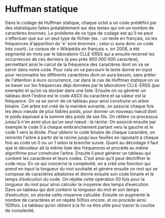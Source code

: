 # Huffman statique 

Dans le codage de Huffman statique, chaque octet a un code prédéfini par des statistiques faites préalablement sur des textes qui ont un nombre de caractères énormes. Le problème de ce type de codage est qu'il ne peut s'effectuer que sur un seul type de fichier (ex. : un texte en français, où les fréquences d'apparition du 'e' sont énormes ; celui-ci aura donc un code très court).
Le corpus de « Wikipédia en français », en 2008, a été segmenté en mots par le laboratoire CLLE-ERSS qui a ensuite recensé les occurrences de ces derniers (à peu près 900 000 000 caractère), permettant ainsi le calcul de la fréquence des caractères dont on va se servir dans notre code.
Pour cela on va parcourir le texte donné en input pour reconnaitre les différents caractères dont on aura besoin, sans prêter de l'attention à leurs occurrence, car dans le cas de Huffman statique on va se baser sur les fréquences déjà données par le laboratoire CLLE-ERSS (par exemple) et qu’on va stocker dans une liste. 
Ensuite on va générer un tableau dont l’indice est le code ASCII du caractère et sa valeur est la fréquence. 
On va se servir de ce tableau pour ainsi construire un arbre binaire. Cet arbre est créé de la manière suivante, on associe chaque fois les deux nœuds de plus faibles poids, pour donner un nouveau nœud dont le poids équivaut à la somme des poids de ses fils. On réitère ce processus jusqu'à n'en avoir plus qu'un seul nœud : la racine. On associe ensuite par exemple le code 0 à chaque embranchement partant vers la gauche et le code 1 vers la droite.
Pour obtenir le code binaire de chaque caractère, on remonte l'arbre à partir de la racine jusqu'aux feuilles en rajoutant à chaque fois au code un 0 ou un 1 selon la branche suivie.
Quant au décodage il faut que le décodeur ait la même liste des fréquences et procède au même algorithme pour construire l’arbre. Ensuite il peut générer un tableau qui contient les caractères et leurs codes. C’est ainsi qu’il peut déchiffrer le code reçu.
En ce qui concerne la complexité, on a créé une fonction qui prend en input la longueur du mot souhaité et génère ensuite un mot qui se compose de caractères aléatoires et donne ensuite son code binaire et le temps d’exécution du code. On répète cette opération 50 fois pour la longueur du mot pour ainsi calculer la moyenne des temps d’exécution. Dans un tableau qui doit contenir la longueur du mot et son temps d’exécution, on stocke cette moyenne calculée. Ensuite on augmente le nombre de caractères et on répète 50fois encore, et on procède ainsi 100fois. 
Le tableau qu’on obtient à la fin va être utile pour tracer la courbe de complexité.
